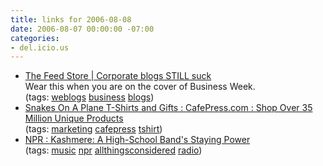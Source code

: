 ```yaml
---
title: links for 2006-08-08
date: 2006-08-07 00:00:00 -07:00
categories:
- del.icio.us
---
```


<ul class="delicious">
	<li>
		<div class="delicious-link"><a href="http://store.muledesign.com/shirts/corporate_blogs_still_suck.php">The Feed Store | Corporate blogs STILL suck</a></div>
		<div class="delicious-extended">Wear this when you are on the cover of Business Week.</div>
		<div class="delicious-tags">(tags: <a href="http://del.icio.us/torrez/weblogs">weblogs</a> <a href="http://del.icio.us/torrez/business">business</a> <a href="http://del.icio.us/torrez/blogs">blogs</a>)</div>
	</li>
	<li>
		<div class="delicious-link"><a href="http://www.cafepress.com/buy/snakes+on+a+plane">Snakes On A Plane T-Shirts and Gifts : CafePress.com : Shop Over 35 Million Unique Products</a></div>
		<div class="delicious-tags">(tags: <a href="http://del.icio.us/torrez/marketing">marketing</a> <a href="http://del.icio.us/torrez/cafepress">cafepress</a> <a href="http://del.icio.us/torrez/tshirt">tshirt</a>)</div>
	</li>
	<li>
		<div class="delicious-link"><a href="http://www.npr.org/templates/story/story.php?storyId=5599377">NPR : Kashmere: A High-School Band's Staying Power</a></div>
		<div class="delicious-tags">(tags: <a href="http://del.icio.us/torrez/music">music</a> <a href="http://del.icio.us/torrez/npr">npr</a> <a href="http://del.icio.us/torrez/allthingsconsidered">allthingsconsidered</a> <a href="http://del.icio.us/torrez/radio">radio</a>)</div>
	</li>
</ul>
